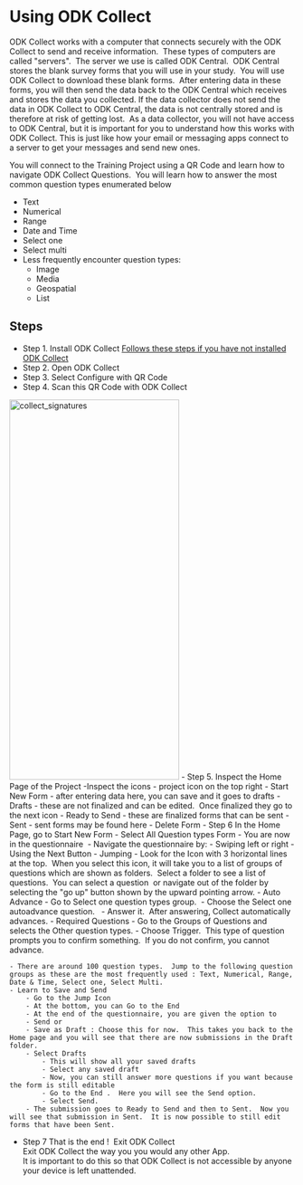 # Using ODK Collect

ODK Collect works with a computer that connects securely with the ODK Collect to send and receive information.  These types of computers are called "servers".  The server we use is called ODK Central.  ODK Central stores the blank survey forms that you will use in your study.  You will use ODK Collect to download these blank forms.  After entering data in these forms, you will then send the data back to the ODK Central which receives and stores the data you collected. If the data collector does not send the data in ODK Collect to ODK Central, the data is not centrally stored and is therefore at risk of getting lost.  As a data collector, you will not have access to ODK Central, but it is important for you to understand how this works with ODK Collect.
This is just like how your email or messaging apps connect to a server to get your messages and send new ones.

You will connect to the Training Project using a QR Code and learn how to navigate ODK Collect Questions.  
You will learn how to answer the most common question types enumerated below  
- Text  
- Numerical  
- Range  
- Date and Time  
- Select one  
- Select multi  
- Less frequently encounter question types:  
  - Image  
  - Media  
  - Geospatial  
  - List  


## Steps
- Step 1. Install ODK Collect [Follows these steps if you have not installed ODK Collect](/install-odk-collect.md)
- Step 2. Open ODK Collect
- Step 3. Select Configure with QR Code 
- Step 4. Scan this QR Code with ODK Collect  
<img width="300" height="672" alt="collect_signatures" src="/assets/images/qr_training_20250710.png" />
- Step 5. Inspect the Home Page of the Project  
    -Inspect the icons  
        - project icon on the top right  
        - Start New Form - after entering data here, you can save and it goes to drafts  
        - Drafts - these are not finalized and can be edited.  Once finalized they go to the next icon  
        - Ready to Send - these are finalized forms that can be sent  
        - Sent - sent forms may be found here  
        - Delete Form  
-  Step 6 In the Home Page, go to Start New Form  
    - Select All Question types Form  
    - You are now in the questionnaire  
    - Navigate the questionnaire by:  
        - Swiping left or right  
        - Using the Next Button  
        - Jumping  
            - Look for the Icon with 3 horizontal lines at the top.  When you select this icon, it will take you to a list of groups of questions which are shown as folders.  Select a folder to see a list of questions.  You can select a question  or navigate out of the folder by selecting the "go up" button shown by the upward pointing arrow.  
        - Auto Advance  
            - Go to Select one question types group.  
            - Choose the Select one autoadvance question.    
            - Answer it.  After answering, Collect automatically advances.  
        - Required Questions  
            - Go to the Groups of Questions and selects the Other question types.  
            - Choose Trigger.  This type of question prompts you to confirm something.  If you do not confirm, you cannot advance.  

    - There are around 100 question types.  Jump to the following question groups as these are the most frequently used : Text, Numerical, Range, Date & Time, Select one, Select Multi.
    - Learn to Save and Send
        - Go to the Jump Icon
        - At the bottom, you can Go to the End
        - At the end of the questionnaire, you are given the option to 
        - Send or
        - Save as Draft : Choose this for now.  This takes you back to the Home page and you will see that there are now submissions in the Draft folder.
        - Select Drafts
            - This will show all your saved drafts
            - Select any saved draft
            - Now, you can still answer more questions if you want because the form is still editable
            - Go to the End .  Here you will see the Send option.
            - Select Send.
        - The submission goes to Ready to Send and then to Sent.  Now you will see that submission in Sent.  It is now possible to still edit forms that have been Sent.  
- Step 7 That is the end !  Exit ODK Collect  
Exit ODK Collect the way you you would any other App.  
It is important to do this so that ODK Collect is not accessible by anyone your device is left unattended.  

